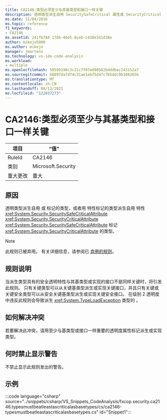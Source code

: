 ```yaml
---
title: CA2146:类型必须至少与其基类型和接口一样关键
description: 透明类型派生自用 SecuritySafeCritical 属性或 SecurityCritical 属性标记的类型，或者用 SecuritySafeCritical 属性标记的类型派生自用 SecurityCritical 属性标记的类型。
ms.date: 11/04/2016
ms.topic: reference
f1_keywords:
- CA2146
ms.assetid: 241fb784-1f6b-46e5-8ceb-c438e341d38e
author: mikejo5000
ms.author: mikejo
manager: jmartens
ms.technology: vs-ide-code-analysis
ms.workload:
- multiple
ms.openlocfilehash: 58599198c3c21c7f07e090502bdddbec243152a7
ms.sourcegitcommit: 68897da7d74c31ae1ebf5d47c7b5ddc9b108265b
ms.translationtype: MT
ms.contentlocale: zh-CN
ms.lasthandoff: 08/13/2021
ms.locfileid: "122037273"
---
```

# <a name="ca2146-types-must-be-at-least-as-critical-as-their-base-types-and-interfaces"></a>CA2146:类型必须至少与其基类型和接口一样关键

|项目|“值”|
|-|-|
|RuleId|CA2146|
|类别|Microsoft.Security|
|重大更改|重大|

## <a name="cause"></a>原因
透明类型派生自用 或 标记的类型，或者用 特性标记的类型派生自用 特性 <xref:System.Security.SecuritySafeCriticalAttribute> <xref:System.Security.SecurityCriticalAttribute> <xref:System.Security.SecuritySafeCriticalAttribute> 标记 <xref:System.Security.SecurityCriticalAttribute> 的类型。

> [!NOTE]
> 此规则已被弃用。 有关详细信息，请参阅已 [弃用的规则](fxcop-unported-deprecated-rules.md)。

## <a name="rule-description"></a>规则说明
当派生类型具有的安全透明特性与其基类型或实现的接口不是同样关键时，将引发此规则。 只有关键类型可以从关键基类型派生或实现关键接口，并且只有关键或关键安全类型可以从安全关键基类型派生或实现关键安全接口。 在级别 2 透明度中违反此规则会导致派生 <xref:System.TypeLoadException> 类型的 。

## <a name="how-to-fix-violations"></a>如何解决冲突
若要解决此冲突，请用至少与基类型或接口一样重要的透明度属性标记派生或实现类型。

## <a name="when-to-suppress-warnings"></a>何时禁止显示警告
不禁止显示此规则发出的警告。

## <a name="example"></a>示例
:::code language="csharp" source="../snippets/csharp/VS_Snippets_CodeAnalysis/fxcop.security.ca2146.typesmustbeatleastascriticalasbasetypes/cs/ca2146-typesmustbeatleastascriticalasbasetypes.cs" id="Snippet1":::
